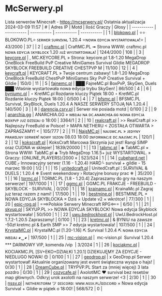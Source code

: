
# McSerwery.pl
Lista serwerów Minecraft - https://mcserwery.pl/
Ostatnia aktualizacja 2024-03-09 11:57
| # | Adres IP | Motd | Ilość Graczy | Głosy |
| ----------- | ----------- | ----------- | ----------- | ----------- |
| 1 | 	[blokowo.pl](https://mcserwery.pl/serwery/minecraft/98/) | ⭐⭐ BLOKOWO.PL⭐ ꜱᴇʀᴡᴇʀ ꜱᴜʀᴠɪᴠᴀʟ 1.20.4 ⭐ɴᴏᴡᴀ ᴇᴅʏᴄᴊᴀ ᴡʏꜱᴛᴀʀᴛᴏᴡᴀʟᴀ!⭐ | 43/2000 | 37 |
| 2 | 	[craftmc.pl](https://mcserwery.pl/serwery/minecraft/87/) | CraftMC.PL ➟ Strona WWW: craftmc.pl ɴᴏᴡᴀ ᴇᴅʏᴄᴊᴀ ꜱᴋʏʙʟᴏᴄᴋ 1.20 ᴊᴜż ᴡʏꜱᴛᴀʀᴛᴏᴡᴀʟᴀ! | 1244/2000 | 108 |
| 3 | 	[keycore.pl](https://mcserwery.pl/serwery/minecraft/252/) | , MC.KEYCORE.PL » Strona: keycore.pl 1.8-1.20 MegaDrop OneBlock FreeBuild PvP Creative MiniGames Survival Gildie MEGADROP SKYBLOCK FREEBUILD CREATIVE CHESTPVP M | 11/100 | 12 |
| 4 | 	[keycraft.pl](https://mcserwery.pl/serwery/minecraft/255/) | KEYCRAFT.PL » Twoje centrum zabawy! 1.8-1.20 MegaDrop  OneBlock  FreeBuild  ChestPvP  MiniGames  Sky PvP  Creative  Survival + Gildie | 150/0 | 11 |
| 5 | 	[fajnemc.pl](https://mcserwery.pl/serwery/minecraft/100/) | ███ FajneMC.pl  BoxPvP, SkyGen, Duels ███ Właśnie wystartowała nowa edycja trybu SkyGen! | 86/500 | 4 |
| 6 | 	[byniumc.pl](https://mcserwery.pl/serwery/minecraft/157/) | ⋆ KretMC.pl  Rozdanie kluczy Piątek 18:00 ⋆ KretMC.pl  Rozdanie kluczy Piątek 18:00 | 0/500 | 4 |
| 7 | 	[bfsmc.pl](https://mcserwery.pl/serwery/minecraft/2/) | BFSMC.PL  Survival, SkyBlock, Duels  1.20.4 A NASZE SERWERY STOJĄ NA 1.20.4 | 140/500 | 3 |
| 8 | 	[darencja.csrv.pl](https://mcserwery.pl/serwery/minecraft/9/) | Serwer nie posiada motd | 0/100 | 2 |
| 9 | 	[anarchia.gg](https://mcserwery.pl/serwery/minecraft/14/) | ANARCHIA.GG » ᴡʙɪᴊᴀᴊ ɴᴀ ᴅᴄ.ᴀɴᴀʀᴄʜɪᴀ.ɢɢ ɴᴏᴡᴀ ᴇᴅʏᴄᴊᴀ ʙᴏхᴘᴠᴘ ᴊᴜᴢ ᴅᴢɪѕɪᴀᴊ ᴏ 18:00 | 3364/1 | 2 |
| 10 | 	[realcraft.pl](https://mcserwery.pl/serwery/minecraft/63/) | >> RealCraft.pl >> Najlepszy FreeBuild w Polsce! > MAPA NETHERU < ZOSTAŁA OTWARTA > ZAPRASZAMY! < | 105/777 | 2 |
| 11 | 	[NajsMC.pl](https://mcserwery.pl/serwery/minecraft/237/) | ɴᴀᴊꜱᴍᴄ.ᴘʟ » ᴊᴇᴅʏɴʏ ᴘʀᴀᴡɪʟɴʏ ꜱᴇʀᴡᴇʀ! ɴᴏᴡʏ ꜱᴇᴢᴏɴ 08.03 18:00 ɪɴꜰᴏʀᴍᴀᴄᴊᴇ ᴅᴄ.ɴᴀᴊꜱᴍᴄ.ᴘʟ | 120/1 | 2 |
| 12 | 	[kokscraft.pl](https://mcserwery.pl/serwery/minecraft/1/) | KoksCraft  Marcowa Skrzynia juz jest! Rangi SIMP oraz CUDNA w sklepie! | 1839/20000 | 1 |
| 13 | 	[tabmc.pl](https://mcserwery.pl/serwery/minecraft/3/) | ◈ TabMC.pl × Strona WWW: TabMC.pl  ◈ Tryb MegaDrop 1.16.5+ juz WYSTARTOWAL. » Graczy: {ONLINE_PLAYERS}/2000 « | 523/524 | 1 |
| 14 | 	[cubehard.net](https://mcserwery.pl/serwery/minecraft/10/) | CUBE┌ Innowacyjny serwer (1.16 - 1.20.4) HARD└ survival + gildie - 15 marzec 19:00 | 1/2 | 1 |
| 15 | 	[unitedcraft.pl](https://mcserwery.pl/serwery/minecraft/11/) | UnitedCraft.pl ¦ SURVIVAL & DUELS ¦ 1.20.4 ❄ Event weekendowy › Rotacyjne bonusy prac ❄ | 35/200 | 1 |
| 16 | 	[tormc.pl](https://mcserwery.pl/serwery/minecraft/35/) | TORMC.PL [1.8 - 1.20.4] Zapraszamy do gry na naszym serwerze! | 197/1000 | 1 |
| 17 | 	[ggmc.pl](https://mcserwery.pl/serwery/minecraft/38/) | GGMC.PL  FRAKCJE - FREEBUILD - SKYBLOCK - SURVIVAL | 0/200 | 1 |
| 18 | 	[krainamc.pl](https://mcserwery.pl/serwery/minecraft/39/) | KrainaMc.pl  Zagraj juz teraz razem z nami! | 17/500 | 1 |
| 19 | 	[bestmine.pl](https://mcserwery.pl/serwery/minecraft/41/) | BESTMINE.PL × NOWA EDYCJA SKYBLOCKA × Dziś × Update v2 × wkrótce! | 77/300 | 1 |
| 20 | 	[epic-rpg.pl](https://mcserwery.pl/serwery/minecraft/45/) | ===>Polskie Serwery Minecraft RPG<=== | 6/50 | 1 |
| 21 | 	[skyup.pl](https://mcserwery.pl/serwery/minecraft/57/) | SKYUP.PL >> NOWA EDYCJA SKYBLOCK! Nowa edycja Skyblock wystartowała! | 50/500 | 1 |
| 22 | 	[uwu.bedrockhost.pl](https://mcserwery.pl/serwery/minecraft/101/) | UwU.BedrockHost.pl  1.7.2-1.20.5 Zapraszamy! | 0/100 | 1 |
| 23 | 	[kretmc.pl](https://mcserwery.pl/serwery/minecraft/182/) | & BYNIU na zawsze -50zł  kretmc.pl & Earth SMP >> 7 edycja wystartowala! | 107/500 | 1 |
| 24 | 	[KrystalMC.pl](https://mcserwery.pl/serwery/minecraft/202/) | KrystalMC.pl [1.20-1.16]  ⛏ Survival 1.20.4 ⛏  ɴᴏᴡᴀ ᴇᴅʏᴄᴊᴀ ᴡʙɪᴊᴀᴊ ◕‿◕ | 197/500 | 1 |
| 25 | 	[mc-vision.pl](https://mcserwery.pl/serwery/minecraft/211/) |  mc-vision.pl  Survival 1.20.4  *** DARMOWY VIP, komenda /vip  | 3/2024 | 1 |
| 26 | 	[kociakmc.pl](https://mcserwery.pl/serwery/minecraft/213/) | KOCIAKMC.PL [SV+EKO+DZIAŁKI 1.20.1] DZIEKUJĘMY ZA EDYCJE - NIEDLUGO NOWA! 😊 | 0/100 | 1 |
| 27 | 	[geodrop.pl](https://mcserwery.pl/serwery/minecraft/217/) | x GeoDrop.pl Serwer wystartował! Aktualnie organizowany jest event świąteczna wyspa o hajs! | 0/30 | 1 |
| 28 | 	[DreamCube.pl](https://mcserwery.pl/serwery/minecraft/240/) | TRYPVP.PL Start za (mniej więcej) 3 lata pozdro | 0/30 | 1 |
| 29 | 	[cozycafe.pl](https://mcserwery.pl/serwery/minecraft/250/) | AxolotlMC ❤ survival bez resetów map głównych. Odkryj urok axolotli na naszym serwerze! <3 | 2/30 | 1 |
| 30 | 	[nssv.pl](https://mcserwery.pl/serwery/minecraft/4/) | ɴᴇᴛʜᴇʀꜱᴛᴏʀᴍ ツ ᴅɪꜱᴄᴏʀᴅ: ᴡᴡᴡ.ɴꜱꜱᴠ.ᴘʟ/ᴅɪꜱᴄᴏʀᴅ × Nowa edycja Survival + Gildie w piątek o 18:00! | 568/572 | 0 |
